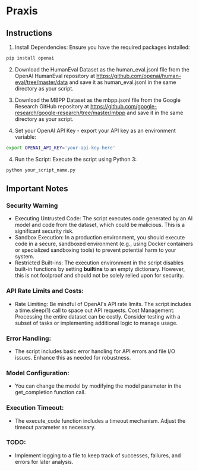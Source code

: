 # Praxis

## Instructions
1. Install Dependencies: Ensure you have the required packages installed:

```bash
pip install openai
```

2. Download the HumanEval Dataset as the human_eval.jsonl file from the OpenAI HumanEval repository at https://github.com/openai/human-eval/tree/master/data and save it as human_eval.jsonl in the same directory as your script.

3. Download the MBPP Dataset as the mbpp.jsonl file from the Google Research GitHub repository at https://github.com/google-research/google-research/tree/master/mbpp and save it in the same directory as your script.

3. Set your OpenAI API Key - export your API key as an environment variable:

```bash
export OPENAI_API_KEY='your-api-key-here'
```

4. Run the Script: Execute the script using Python 3:
```bash
python your_script_name.py
```



## Important Notes
### Security Warning
* Executing Untrusted Code: The script executes code generated by an AI model and code from the dataset, which could be malicious. This is a significant security risk.
* Sandbox Execution: In a production environment, you should execute code in a secure, sandboxed environment (e.g., using Docker containers or specialized sandboxing tools) to prevent potential harm to your system.
* Restricted Built-ins: The execution environment in the script disables built-in functions by setting __builtins__ to an empty dictionary. However, this is not foolproof and should not be solely relied upon for security.

### API Rate Limits and Costs:
* Rate Limiting: Be mindful of OpenAI's API rate limits. The script includes a time.sleep(1) call to space out API requests.
Cost Management: Processing the entire dataset can be costly. Consider testing with a subset of tasks or implementing additional logic to manage usage.

### Error Handling:
* The script includes basic error handling for API errors and file I/O issues. Enhance this as needed for robustness.

### Model Configuration:
* You can change the model by modifying the model parameter in the get_completion function call.

### Execution Timeout:
* The execute_code function includes a timeout mechanism. Adjust the timeout parameter as necessary.

### TODO:
* Implement logging to a file to keep track of successes, failures, and errors for later analysis.
